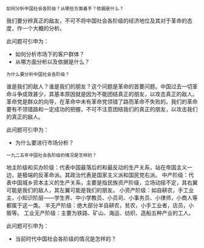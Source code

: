 ```
如何分析中国社会各阶级？从哪些方面着手？依据是什么？
```
我们要分辨真正的敌友，不可不将中国社会各阶级的经济地位及其对于革命的态度，作一个大概的分析。

此问题可引申为：
- 如何分析市场下的客户群体？
- 从哪方面分析以及依据是什么？

```
为什么要分析中国社会各阶级？
```
谁是我们的敌人？谁是我们的朋友？这个问题是革命的首要问题。中国过去一切革命斗争成效甚少，其基本原因就是因为不能团结真正的朋友，以攻击真正的敌人。革命党是群众的向导，在革命中未有革命党领错了路而革命不失败的。我们的革命要有不领错路和一定成功的把握，不可不注意团结我们的真正的朋友，以攻击我们的真正的敌人。

此问题可引申为：
- 为什么要进行市场分析？

```
一九二五年中国社会各阶级的情况是怎样的？
```
地主阶级和买办阶级：代表中国最落后的和最反动的生产关系，站在帝国主义一边，是极端的反革命派。其政治代表是国家主义派和国民党右派。
中产阶级：代表中国城乡资本主义的生产关系，主要是指民族资产阶级，立场动摇不定，其右翼可能是我们的敌人，其左翼可能是我们的朋友。
小资产阶级：如自耕农，手工业主，小知识阶层——学生界、中小学教员、小员司、小事务员、小律师，小商人等都属于这一类。
半无产阶级：绝大部分半自耕农，贫农，小手工业者，店员，小贩等。
工业无产阶级：主要为铁路、矿山、海运、纺织、造船五种产业的工人。

此问题可引申为：
- 当前时代中国社会各阶级的情况是怎样的？

